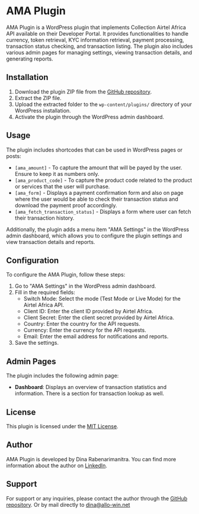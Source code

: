 # AMA Plugin

AMA Plugin is a WordPress plugin that implements Collection Airtel Africa API available on their Developer Portal. It provides functionalities to handle currency, token retrieval, KYC information retrieval, payment processing, transaction status checking, and transaction listing. The plugin also includes various admin pages for managing settings, viewing transaction details, and generating reports.

## Installation

1. Download the plugin ZIP file from the [GitHub repository](https://github.com/Dina-Rabe/Airtel-Money-Africa).
2. Extract the ZIP file.
3. Upload the extracted folder to the `wp-content/plugins/` directory of your WordPress installation.
4. Activate the plugin through the WordPress admin dashboard.

## Usage

The plugin includes shortcodes that can be used in WordPress pages or posts:

- `[ama_amount]` - To capture the amount that will be payed by the user. Ensure to keep it as numbers only.
- `[ama_product_code]` - To capture the product code related to the product or services that the user will purchase.
- `[ama_form]` - Displays a payment confirmation form and also on page where the user would be able to check their transaction status and download the payment proof accordingly.
- `[ama_fetch_transaction_status]` - Displays a form where user can fetch their transaction history.

Additionally, the plugin adds a menu item "AMA Settings" in the WordPress admin dashboard, which allows you to configure the plugin settings and view transaction details and reports.

## Configuration

To configure the AMA Plugin, follow these steps:

1. Go to "AMA Settings" in the WordPress admin dashboard.
2. Fill in the required fields:
   - Switch Mode: Select the mode (Test Mode or Live Mode) for the Airtel Africa API.
   - Client ID: Enter the client ID provided by Airtel Africa.
   - Client Secret: Enter the client secret provided by Airtel Africa.
   - Country: Enter the country for the API requests.
   - Currency: Enter the currency for the API requests.
   - Email: Enter the email address for notifications and reports.
3. Save the settings.

## Admin Pages

The plugin includes the following admin page:

- **Dashboard**: Displays an overview of transaction statistics and information. There is a section for transaction lookup as well.

## License

This plugin is licensed under the [MIT License](https://github.com/Dina-Rabe/Airtel-Money-Africa/blob/main/LICENSE).

## Author

AMA Plugin is developed by Dina Rabenarimanitra. You can find more information about the author on [LinkedIn](https://www.linkedin.com/in/dina-rabenarimanitra-91aa0261/).

## Support

For support or any inquiries, please contact the author through the [GitHub repository](https://github.com/Dina-Rabe/Airtel-Money-Africa). Or by mail directly to dina@allo-win.net

